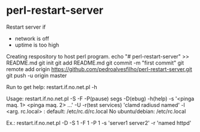 # perl-restart-server
Restart server if
- network is off
- uptime is too high


Creating respository to host perl program.
echo "# perl-restart-server" >> README.md
git init
git add README.md
git commit -m "first commit"
git remote add origin https://github.com/pedroalvesfilho/perl-restart-server.git
git push -u origin master



Run to get help:
restart.if.no.net.pl -h

Usage: restart.if.no.net.pl -S <sleep segs no inicio> -F <sleep segs apos pingar maquinas>
	-P(pause) segs
	-D(ebug) -h(help) -s '<pinga maq. 1> <pinga maq. 2> ...'
	-U <uptime max.>
	-r(test services) 'clamd radiusd named'
	-l <arg. rc.local> : default: /etc/rc.d/rc.local 
                             No ubuntu/debian: /etc/rc.local
                             
Ex.:
restart.if.no.net.pl -D -S 1 -F 1 -P 1 -s 'server1  server2' -r 'named httpd'
